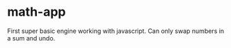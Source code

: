 # math-app

First super basic engine working with javascript. Can only swap numbers in a sum and undo.
